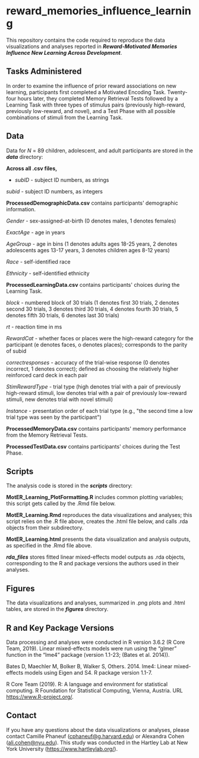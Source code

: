 # reward_memories_influence_learning

This repository contains the code required to reproduce the data visualizations and analyses reported in <b><i>Reward-Motivated Memories Influence New Learning Across Development</i></b>.

## Tasks Administered

In order to examine the influence of prior reward associations on new learning, participants first completed a Motivated Encoding Task. Twenty-four hours later, they completed Memory Retrieval Tests followed by a Learning Task with three types of stimulus pairs (previously high-reward, previously low-reward, and novel), and a Test Phase with all possible combinations of stimuli from the Learning Task.

## Data

Data for <i>N</i> = 89 children, adolescent, and adult participants are stored in the <b><i>data</i></b> directory:

<b>Across all .csv files,</b>

* <i>subID</i> - subject ID numbers, as strings

<i>subid</i> - subject ID numbers, as integers

<b>ProcessedDemographicData.csv</b> contains participants' demographic information.

<i>Gender</i> - sex-assigned-at-birth (0 denotes males, 1 denotes females)

<i>ExactAge</i> - age in years

<i>AgeGroup</i> - age in bins (1 denotes adults ages 18-25 years, 2 denotes adolescents ages 13-17 years, 3 denotes children ages 8-12 years)

<i>Race</i> - self-identified race

<i>Ethnicity</i> - self-identified ethnicity

<b>ProcessedLearningData.csv</b> contains participants' choices during the Learning Task.

<i>block</i> - numbered block of 30 trials (1 denotes first 30 trials, 2 denotes second 30 trials, 3 denotes third 30 trials, 4 denotes fourth 30 trials, 5 denotes fifth 30 trials, 6 denotes last 30 trials)

<i>rt</i> - reaction time in ms

<i>RewardCat</i> - whether faces or places were the high-reward category for the participant (e denotes faces, o denotes places); corresponds to the parity of subid

<i>correctresponses</i> - accuracy of the trial-wise response (0 denotes incorrect, 1 denotes correct); defined as choosing the relatively higher reinforced card deck in each pair

<i>StimRewardType</i> - trial type (high denotes trial with a pair of previously high-reward stimuli, low denotes trial with a pair of previously low-reward stimuli, new denotes trial with novel stimuli)

<i>Instance</i> - presentation order of each trial type (e.g., "the second time a low trial type was seen by the participant")

<b>ProcessedMemoryData.csv</b> contains participants' memory performance from the Memory Retrieval Tests.

<b>ProcessedTestData.csv</b> contains participants' choices during the Test Phase.

## Scripts

The analysis code is stored in the <b><i>scripts</i></b> directory:

<b>MotER_Learning_PlotFormatting.R</b> includes common plotting variables; this script gets called by the .Rmd file below.

<b>MotER_Learning.Rmd</b> reproduces the data visualizations and analyses; this script relies on the .R file above, creates the .html file below, and calls .rda objects from their subdirectory.

<b>MotER_Learning.html</b> presents the data visualization and analysis outputs, as specified in the .Rmd file above.

<b><i>rda_files</i></b> stores fitted linear mixed-effects model outputs as .rda objects, corresponding to the R and package versions the authors used in their analyses.

## Figures

The data visualizations and analyses, summarized in .png plots and .html tables, are stored in the <b><i>figures</i></b> directory.

## R and Key Package Versions

Data processing and analyses were conducted in R version 3.6.2 (R Core Team, 2019). Linear mixed-effects models were run using the “glmer” function in the “lme4” package (version 1.1-23; (Bates et al. 2014)). 

Bates D, Maechler M, Bolker B, Walker S, Others. 2014. lme4: Linear mixed-effects models using Eigen and S4. R package version 1.1-7.

R Core Team (2019). R: A language and environment for statistical computing. R Foundation for Statistical Computing, Vienna, Austria. URL https://www.R-project.org/.

## Contact

If you have any questions about the data visualizations or analyses, please contact Camille Phaneuf (cphaneuf@g.harvard.edu) or Alexandra Cohen (ali.cohen@nyu.edu). This study was conducted in the Hartley Lab at New York University (https://www.hartleylab.org/).
